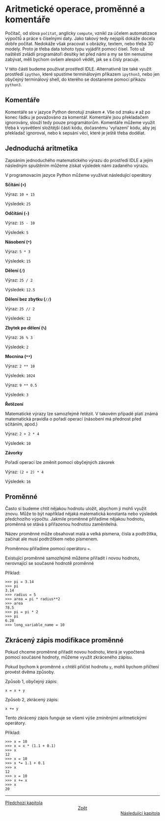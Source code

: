 # Aritmetické operace, proměnné a komentáře

Počítač, od slova `počítat`, anglicky `compute`, vznikl za účelem
automatizace výpočtů a práce s číselnými daty. Jako takový tedy
nejspíš dokáže docela dobře počítat. Nedokáže však pracovat
s obrázky, textem, nebo třeba 3D modely. Proto je třeba data tohoto
typu vyjádřit pomocí čísel. Toto už naštěstí zvládli programátoři
desítky let před námi a my se tím nemusíme zabývat, měli bychom ovšem
alespoň vědět, jak se s čísly pracuje.

V této části budeme používat prostředí IDLE. Alternativně lze také
využít prostředí `ipython`, které spustíme terminálovým příkazem
`ipython3`, nebo jen obyčejný terminálový shell, do kterého se
dostaneme pomocí příkazu `python3`.

## Komentáře

Komentáře se v jazyce Python denotují znakem `#`. Vše od znaku `#` až
po konec řádku je považováno za komentář. Komentáře jsou překladačem ignorovány,
slouží tedy pouze programátorům. Komentáře můžeme využít třeba k vysvětlení
složitější části kódu, dočasnému 'vyřazení' kódu, aby jej překladač ignoroval,
nebo k sepsání věcí, které je ještě třeba dodělat.

## Jednoduchá aritmetika

Zapsáním jednoduchého matematického výrazu do prostředí IDLE a jejím
následným spuštěním můžeme získat výsledek námi zadaného výrazu.

V programovacím jazyce Python můžeme využívat následující operátory

**Sčítání (`+`)**

Výraz: `10 + 15`

Výsledek: `25`

**Odčítání (`-`)**

Výraz: `15 - 10`

Výsledek: `5`

**Násobení (`*`)**

Výraz: `5 * 3`

Výsledek: `15`

**Dělení (`/`)**

Výraz: `25 / 2`

Výsledek: `12.5`

**Dělení bez zbytku (`//`)**

Výraz: `25 // 2`

Výsledek: `12`

**Zbytek po dělení (`%`)**

Výraz: `26 % 3`

Výsledek: `2`

**Mocnina (`**`)**

Výraz: `2 ** 10`

Výsledek: `1024`

Výraz: `9 ** 0.5`

Výsledek: `3`

**Řetězení**

Matematické výrazy lze samozřejmě řetězit. V takovém případě platí známá
matematická pravidla o pořadí operací (násobení má přednost před
sčítáním, apod.)

Výraz: `2 + 2 * 4`

Výsledek: `10`

**Závorky**

Pořadí operací lze změnit pomocí obyčejných závorek

Výraz: `(2 + 2) * 4`

Výsledek: `16`

## Proměnné

Často si budeme chtít nějakou hodnotu uložit, abychom ji mohli využít
znovu. Může to být například nějaká matematická konstanta nebo výsledek
předchozího výpočtu. Jakmile proměnné přiřadíme nějakou hodnotu,
proměnná se stává s přiřazenou hodnotou zaměnitelná.

Název proměnné může obsahovat malá a velká písmena, čísla a podtržítka,
začínat ale musí podtržítkem nebo písmenem.

Proměnnou přiřadíme pomocí operátoru `=`.

Existující proměnné samozřejmě můžeme přiřadit i novou hodnotu,
nerovnající se současné hodnotě proměnné

Příklad:

```
>>> pi = 3.14
>>> pi
3.14
>>> radius = 5
>>> area = pi * radius**2
>>> area
78.5
>>> pi = pi * 2
>>> pi
6.28
>>> long_variable_name = 10
```

## Zkrácený zápis modifikace proměnné

Pokud chceme proměnné přiřadit novou hodnotu, která je vypočtená
pomocí současné hodnoty, můžeme využít zkráceného zápisu.

Pokud bychom k proměnné `x` chtěli přičíst hodnotu `y`,
mohli bychom přičtení provést dvěma způsoby.

Způsob 1, obyčejný zápis:

`x = x + y`

Způsob 2, zkrácený zápis:

`x += y`

Tento zkrácený zápis funguje se všemi výše zmíněnými aritmetickými
operátory.

Příklad:

```
>>> x = 10
>>> x = x * (1.1 + 0.1)
>>> x
12
>>> x = 10
>>> x *= 1.1 + 0.1
>>> x
12
>>> x = 10
>>> x += x
>>> x
20
```

---

<div style="text-align: left"  > <a href="idle.md">Předchozí kapitola        </a> </div>
<div style="text-align: center"> <a href="../README.md">Zpět                 </a> </div>
<div style="text-align: right" > <a href="functions.md">Následující kapitola </a> </div>
